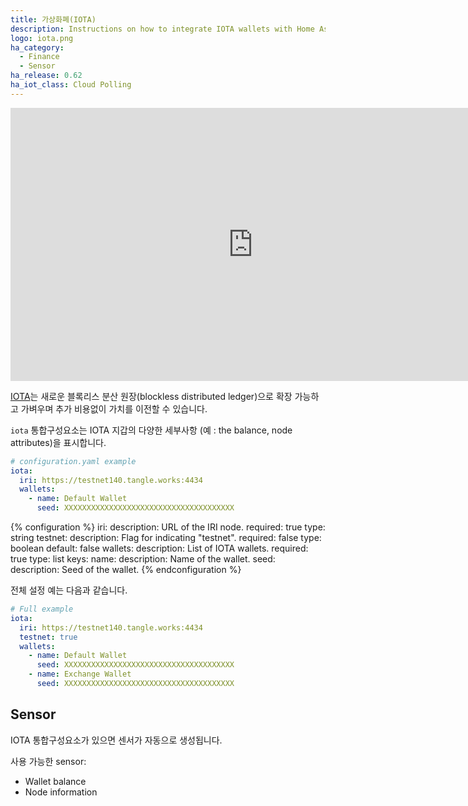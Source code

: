 ```yaml
---
title: 가상화폐(IOTA)
description: Instructions on how to integrate IOTA wallets with Home Assistant.
logo: iota.png
ha_category:
  - Finance
  - Sensor
ha_release: 0.62
ha_iot_class: Cloud Polling
---
```


<div class='videoWrapper'>
<iframe width="776" height="437" src="https://www.youtube.com/embed/ivWqqfzunhI" frameborder="0" allow="accelerometer; autoplay; encrypted-media; gyroscope; picture-in-picture" allowfullscreen></iframe>
</div>

[IOTA](https://iota.org/)는 새로운 블록리스 분산 원장(blockless distributed ledger)으로 확장 가능하고 가벼우며 추가 비용없이 가치를 이전할 수 있습니다.

`iota` 통합구성요소는 IOTA 지갑의 다양한 세부사항 (예 : the balance, node attributes)을 표시합니다.

```yaml
# configuration.yaml example
iota:
  iri: https://testnet140.tangle.works:4434
  wallets:
    - name: Default Wallet
      seed: XXXXXXXXXXXXXXXXXXXXXXXXXXXXXXXXXXXXXX
```

{% configuration %}
iri:
  description: URL of the IRI node.
  required: true
  type: string
testnet:
  description: Flag for indicating "testnet".
  required: false
  type: boolean
  default: false
wallets:
  description: List of IOTA wallets.
  required: true
  type: list
  keys:
    name:
      description: Name of the wallet.
    seed:
      description: Seed of the wallet.
{% endconfiguration %}

전체 설정 예는 다음과 같습니다.

```yaml
# Full example
iota:
  iri: https://testnet140.tangle.works:4434
  testnet: true
  wallets:
    - name: Default Wallet
      seed: XXXXXXXXXXXXXXXXXXXXXXXXXXXXXXXXXXXXXX
    - name: Exchange Wallet
      seed: XXXXXXXXXXXXXXXXXXXXXXXXXXXXXXXXXXXXXX
```

## Sensor

IOTA 통합구성요소가 있으면 센서가 자동으로 생성됩니다.

사용 가능한 sensor:

- Wallet balance
- Node information
